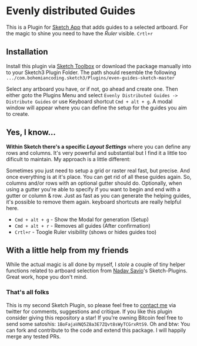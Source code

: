 # Evenly distributed Guides
This is a Plugin for [Sketch App](http://www.sketchapp.com) that adds guides to a selected artboard.
For the magic to shine you need to have the *Ruler* visible. `Crtl+r`

## Installation
Install this plugin via [Sketch Toolbox](http://sketchtoolbox.com) or download the package manually into to your Sketch3 Plugin Folder. The path should resemble the following
```.../com.bohemiancoding.sketch3/Plugins/even-guides-sketch-master```

Select any artboard you have, or if not, go ahead and create one. Then either goto the Plugins Menu and select `Evenly Distributed Guides -> Distribute Guides` or use Keyboard shortcut
`Cmd + alt + g`. A modal window will appear where you can define the setup for the guides you aim to create.

## Yes, I know...
**Within Sketch there's a specific *Layout Settings*** where you can define any rows and columns. It's very powerful and substantial but I find it a little too dificult to maintain.
My approach is a little different:

Sometimes you just need to setup a grid or raster real fast, but precise. And once everything is at it's place. You can get rid of all these guides again.
So, columns and/or rows with an optional gutter should do. Optionally, when using a gutter you're able to specify if you want to begin and end with a gutter or column & row.
Just as fast as you can generate the helping guides, it's possible to remove them again. keyboard shortcuts are really helpful here.

 - `Cmd + alt + g` - Show the Modal for generation (Setup)
 - `Cmd + alt + r` - Removes all guides (After confirmation)
 - `Crtl+r` - Toogle Ruler visibility (shows or hides guides too)

## With a little help from my friends
While the actual magic is all done by myself, I *stole* a couple of tiny helper functions related to artboard selection from [Nadav Savio](https://github.com/nadavsavio/sketch-plugins)'s Sketch-Plugins. Great work, hope you don't mind.

### That's all folks
This is my second Sketch Plugin, so please feel free to [contact me](http://bit.ly/1MSRFbd) via twitter for comments, suggestions and critique.
If you like this plugin consider giving this repository a star! If you're owning Bitcoin feel free to send some satoshis: `1BoFajaVNQ5Z8a3E7ZQvt8sWyTCGrxRtS9`.
Oh and btw: You can fork and contribute to the code and extend this package. I will happily merge any tested PRs.
